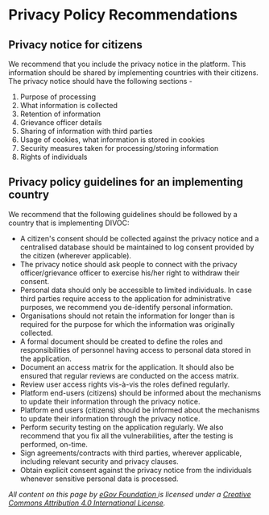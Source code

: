 # Privacy Policy Recommendations

## Privacy notice for citizens&#x20;

We recommend that you include the privacy notice in the platform. This information should be shared by implementing countries with their citizens. The privacy notice should have the following sections -

1. Purpose of processing
2. What information is collected
3. Retention of information
4. Grievance officer details
5. Sharing of information with third parties
6. Usage of cookies, what information is stored in cookies
7. Security measures taken for processing/storing information
8. Rights of individuals

## Privacy policy guidelines for an implementing country

We recommend that the following guidelines should be followed by a country that is implementing DIVOC:

* A citizen's consent should be collected against the privacy notice and a centralised database should be maintained to log consent provided by the citizen (wherever applicable).
* The privacy notice should ask people to connect with the privacy officer/grievance officer to exercise his/her right to withdraw their consent.
* Personal data should only be accessible to limited individuals. In case third parties require access to the application for administrative purposes, we recommend you de-identify personal information.
* Organisations should not retain the information for longer than is required for the purpose for which the information was originally collected.
* A formal document should be created to define the roles and responsibilities of personnel having access to personal data stored in the application.
* Document an access matrix for the application. It should also be ensured that regular reviews are conducted on the access matrix.
* Review user access rights vis-à-vis the roles defined regularly.
* Platform end-users (citizens) should be informed about the mechanisms to update their information through the privacy notice.
* Platform end users (citizens) should be informed about the mechanisms to update their information through the privacy notice.
* Perform security testing on the application regularly. We also recommend that you fix all the vulnerabilities, after the testing is performed, on-time.
* Sign agreements/contracts with third parties, wherever applicable, including relevant security and privacy clauses.
* Obtain explicit consent against the privacy notice from the individuals whenever sensitive personal data is processed.



_All content on this page by_ [_eGov Foundation_ ](https://egov.org.in/)_is licensed under a_ [_Creative Commons Attribution 4.0 International License_](http://creativecommons.org/licenses/by/4.0/)_._
